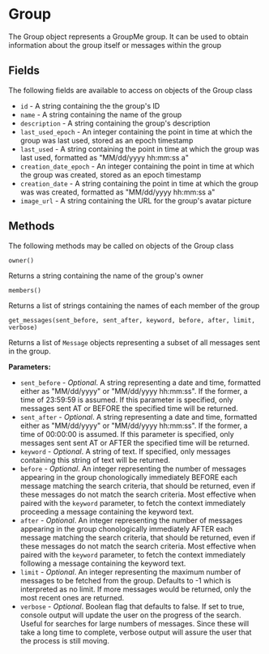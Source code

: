# Group
The Group object represents a GroupMe group. It can be used to obtain information about the group itself or messages within the group

## Fields
The following fields are available to access on objects of the Group class
+ `id` - A string containing the the group's ID
+ `name` - A string containing the name of the group
+ `description` - A string containing the group's description
+ `last_used_epoch` - An integer containing the point in time at which the group was last used, stored as an epoch timestamp
+ `last_used` - A string containing the point in time at which the group was last used, formatted as "MM/dd/yyyy hh:mm:ss a"
+ `creation_date_epoch` - An integer containing the point in time at which the group was created, stored as an epoch timestamp
+ `creation_date` - A string containing the point in time at which the group was was created, formatted as "MM/dd/yyyy hh:mm:ss a"
+ `image_url` - A string containing the URL for the group's avatar picture

## Methods
The following methods may be called on objects of the Group class
```
owner()
```
Returns a string containing the name of the group's owner


```
members()
```
Returns a list of strings containing the names of each member of the group

```
get_messages(sent_before, sent_after, keyword, before, after, limit, verbose)
```
Returns a list of `Message` objects representing a subset of all messages sent in the group.

**Parameters:**
+ `sent_before` - *Optional*. A string representing a date and time, formatted either as "MM/dd/yyyy" or "MM/dd/yyyy hh:mm:ss". If the former, a time of 23:59:59 is assumed. If this
parameter is specified, only messages sent AT or BEFORE the specified time will be returned.
+ `sent_after` - *Optional*. A string representing a date and time, formatted either as "MM/dd/yyyy" or "MM/dd/yyyy hh:mm:ss". If the former, a time of 00:00:00 is assumed. If this
parameter is specified, only messages sent sent AT or AFTER the specified time will be returned.
+ `keyword` - *Optional*. A string of text. If specified, only messages containing this string of text will be returned.
+ `before` - *Optional*. An integer representing the number of messages appearing in the group chonologically immediately BEFORE each message matching the search criteria, that should 
be returned, even if these messages do not match the search criteria. Most effective when paired with the `keyword` parameter, to fetch the context immediately proceeding a message
containing the keyword text.
+ `after` - *Optional*. An integer representing the number of messages appearing in the group chonologically immediately AFTER each message matching the search criteria, that should 
be returned, even if these messages do not match the search criteria. Most effective when paired with the `keyword` parameter, to fetch the context immediately following a message
containing the keyword text.
+ `limit` - *Optional*.  An integer representing the maximum number of messages to be fetched from the group. Defaults to -1 which is interpreted as no limit. If more messages would
be returned, only the most recent ones are returned.
+ `verbose` - *Optional*. Boolean flag that defaults to false. If set to true, console output will update the user on the progress of the search. Useful for searches for large numbers
of messages. Since these will take a long time to complete, verbose output will assure the user that the process is still moving.
